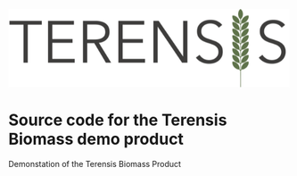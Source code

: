 ![Terensis logo](/resources/terensis_logo.png#center)  

# Source code for the Terensis Biomass demo product
Demonstation of the Terensis Biomass Product
